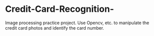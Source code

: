 # Credit-Card-Recognition-
Image processing practice project. Use Opencv, etc. to manipulate the credit card photos and identify the card number.
